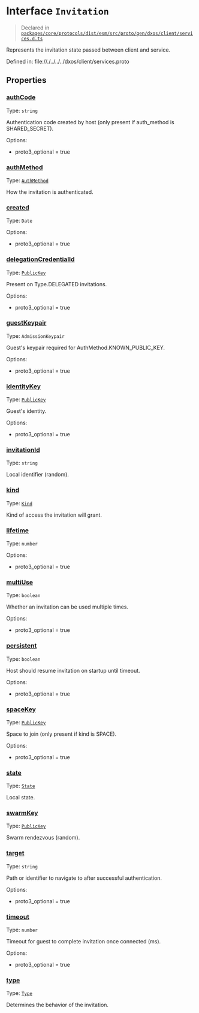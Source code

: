 # Interface `Invitation`
> Declared in [`packages/core/protocols/dist/esm/src/proto/gen/dxos/client/services.d.ts`]()

Represents the invitation state passed between client and service.

Defined in:
   file://./../../../dxos/client/services.proto
## Properties
### [authCode]()
Type: <code>string</code>

Authentication code created by host (only present if auth_method is SHARED_SECRET).

Options:
  - proto3_optional = true

### [authMethod]()
Type: <code>[AuthMethod](/api/@dxos/client/enums#AuthMethod)</code>

How the invitation is authenticated.

### [created]()
Type: <code>Date</code>

Options:
  - proto3_optional = true

### [delegationCredentialId]()
Type: <code>[PublicKey](/api/@dxos/react-client/classes/PublicKey)</code>

Present on Type.DELEGATED invitations.

Options:
  - proto3_optional = true

### [guestKeypair]()
Type: <code>AdmissionKeypair</code>

Guest's keypair required for AuthMethod.KNOWN_PUBLIC_KEY.

Options:
  - proto3_optional = true

### [identityKey]()
Type: <code>[PublicKey](/api/@dxos/react-client/classes/PublicKey)</code>

Guest's identity.

Options:
  - proto3_optional = true

### [invitationId]()
Type: <code>string</code>

Local identifier (random).

### [kind]()
Type: <code>[Kind](/api/@dxos/client/enums#Kind)</code>

Kind of access the invitation will grant.

### [lifetime]()
Type: <code>number</code>

Options:
  - proto3_optional = true

### [multiUse]()
Type: <code>boolean</code>

Whether an invitation can be used multiple times.

Options:
  - proto3_optional = true

### [persistent]()
Type: <code>boolean</code>

Host should resume invitation on startup until timeout.

Options:
  - proto3_optional = true

### [spaceKey]()
Type: <code>[PublicKey](/api/@dxos/react-client/classes/PublicKey)</code>

Space to join (only present if kind is SPACE).

Options:
  - proto3_optional = true

### [state]()
Type: <code>[State](/api/@dxos/client/enums#State)</code>

Local state.

### [swarmKey]()
Type: <code>[PublicKey](/api/@dxos/react-client/classes/PublicKey)</code>

Swarm rendezvous (random).

### [target]()
Type: <code>string</code>

Path or identifier to navigate to after successful authentication.

Options:
  - proto3_optional = true

### [timeout]()
Type: <code>number</code>

Timeout for guest to complete invitation once connected (ms).

Options:
  - proto3_optional = true

### [type]()
Type: <code>[Type](/api/@dxos/client/enums#Type)</code>

Determines the behavior of the invitation.

    